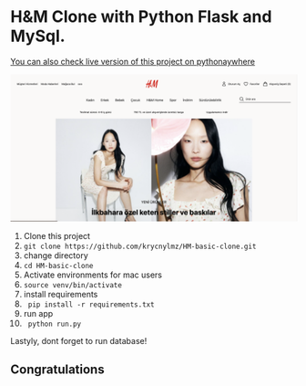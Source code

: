 # H&M Clone with Python Flask and MySql.

[You can also check live version of this project on pythonaywhere](https://krycnylmz.pythonanywhere.com/)


![Screenshot](/app/static/images/ss.png "Screenshot")


1. Clone this project
2.  ``` git clone https://github.com/krycnylmz/HM-basic-clone.git ```
3.  change directory 
4.  ```cd HM-basic-clone```
5.  Activate environments for mac users
6.  ``` source venv/bin/activate ```
7.  install requirements
8.  ``` pip install -r requirements.txt ```
9.  run app
10. ``` python run.py ```

Lastyly, dont forget to run database!

## Congratulations 